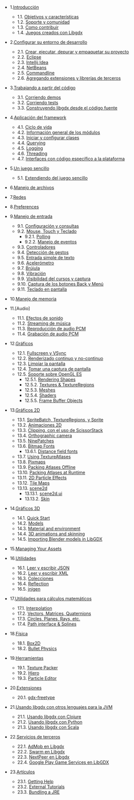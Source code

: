 - 1.[Introducción](01.0.md)
    - 1.1. [Objetivos y características](01.1.md)
    - 1.2. [Soporte y comunidad](01.2.md)
    - 1.3. [Como contribuir](01.3.md)
    - 1.4. [Juegos creados con Libgdx](01.4.md)

- 2.[Configurar su entorno de desarrollo](02.0.md)
    - 2.1. [Crear, ejecutar, depurar y empaquetar su proyecto](02.1.md)
    - 2.2. [Eclipse](02.2.md)
    - 2.3. [Intellij Idea](02.3.md)
    - 2.4. [NetBeans](02.4.md)
    - 2.5. [Commandline](02.5.md)
    - 2.6. [Agregando extensiones y librerías de terceros](02.6.md)

- 3.[Trabajando a partir del código](03.0.md)
    - 3.1. [Corriendo demos](03.1.md)
    - 3.2. [Corriendo tests](03.2.md)
    - 3.3. [Construyendo libgdx desde el código fuente](03.3.md)

- 4.[Aplicación del framework](04.0.md)
    - 4.1. [Ciclo de vida](04.1.md)
    - 4.2. [Información general de los módulos](04.2.md)
    - 4.3. [Iniciar y configurar clases](04.3.md)
    - 4.4. [Querying](04.4.md)
    - 4.5. [Logging](04.5.md)
    - 4.6. [Threading](04.6.md)
    - 4.7. [Interfaces con código específico a la plataforma](04.7.md)

- 5.[Un juego sencillo](05.0.md)
    - 5.1. [Extendiendo del juego sencillo](05.1.md)

- 6.[Manejo de archivos](06.0.md)

- 7.[Redes](07.0.md)

- 8.[Preferences](08.0.md)

- 9.[Manejo de entrada](09.0.md)

    - 9.1. [Configuración y consultas](09.1.md)
    - 9.2. [Mouse, Touch y Teclado](09.2.md)
        - 9.2.1. [Polling](09.2.1.md)
        - 9.2.2. [Manejo de eventos](09.2.2.md)
    - 9.3. [Controladores](09.3.md)
    - 9.4. [Detección de gestos](09.4.md)
    - 9.5. [Entrada simple de texto](09.5.md)
    - 9.6. [Acelerómetro](09.6.md)
    - 9.7. [Brújula](09.7.md)
    - 9.8. [Vibración](09.8.md)
    - 9.9. [Visibilidad del cursos y captura](09.9.md)
    - 9.10. [Captura de los botones Back y Menú](09.10.md)
    - 9.11. [Teclado en pantalla](09.11.md)

- 10.[Manejo de memoria](10.0.md)

- 11.[Audio]
    
    - 11.1. [Efectos de sonido](11.1.md)
    - 11.2. [Streaming de música](11.2.md)
    - 11.3. [Reproducción de audio PCM](11.3.md)
    - 11.4. [Grabación de audio PCM](11.4.md)

- 12.[Gráficos](12.0.md)

    - 12.1. [Fullscreen y VSync](12.1.md)
    - 12.2. [Renderizado continuo y no-continuo](12.2.md)
    - 12.3. [Limpiar la pantalla](12.3.md)
    - 12.4. [Tomar una captura de pantalla](12.4.md)
    - 12.5. [Soporte sobre OpenGL ES](12.5.md)
        - 12.5.1. [Rendering Shapes](12.5.1.md)
        - 12.5.2. [Textures & TextureRegions](12.5.2.md)
        - 12.5.3. [Meshes](12.5.3.md)
        - 12.5.4. [Shaders](12.5.4.md)
        - 12.5.5. [Frame Buffer Objects](12.5.5.md)

- 13.[Gráficos 2D](13.0.md)

    - 13.1. [SpriteBatch, TextureRegions, y Sprite](13.1.md)
    - 13.2. [Animaciones 2D](13.2.md)
    - 13.3. [Clipping, con el uso de ScissorStack](13.3.md)
    - 13.4. [Orthographic camera](13.4.md)
    - 13.5. [NinePatches](13.5.md)
    - 13.6. [Bitmap Fonts](13.6.md)
        - 13.6.1. [Distance field fonts](13.6.1.md)
    - 13.7. [Using TextureAtlases](13.7.md)
    - 13.8. [Pixmaps](13.8.md)
    - 13.9. [Packing Atlases Offline](13.9.md)
    - 13.10. [Packing Atlases at Runtime](13.10.md)
    - 13.11. [2D Particle Effects](13.11.md)
    - 13.12. [Tile Maps](13.12.md)
    - 13.13. [scene2d](13.13.md)
        - 13.13.1. [scene2d.ui](13.13.1.md)
        - 13.13.2. [Skin](13.13.2.md)

- 14.[Gráficos 3D](14.0.md)
    
    - 14.1. [Quick Start](14.1.md)
    - 14.2. [Models](14.2.md)
    - 14.3. [Material and environment](14.3.md)
    - 14.4. [3D animations and skinning](14.4.md)
    - 14.5. [Importing Blender models in LibGDX](14.5.md)

- 15.[Managing Your Assets](15.0.md)

- 16.[Utilidades](16.0.md)
    
    - 16.1. [Leer y escribir JSON](16.1.md)
    - 16.2. [Leer y escribir XML](16.2.md)
    - 16.3. [Colecciones](16.3.md)
    - 16.4. [Reflection](16.4.md)
    - 16.5. [jnigen](16.5.md)

- 17.[Utilidades para cálculos matemáticos](17.0.md)

    - 17.1. [Interpolation](17.1.md)
    - 17.2. [Vectors, Matrices, Quaternions](17.2.md)
    - 17.3. [Circles, Planes, Rays, etc.](17.3.md)
    - 17.4. [Path interface & Splines](17.4.md)

- 18.[Física](18.0.md)
    
    - 18.1. [Box2D](18.1.md)
    - 18.2. [Bullet Physics](18.2.md)

- 19.[Herramientas](19.0.md)

    - 19.1. [Texture Packer](19.1.md)
    - 19.2. [Hiero](19.2.md)
    - 19.3. [Particle Editor](19.3.md)

- 20.[Extensiones](20.0.md)
    
    - 20.1. [gdx-freetype](20.1.md)

- 21.[Usando libgdx con otros lenguajes para la JVM](21.0.md)

    - 21.1. [Usando libgdx con Clojure](21.1.md)
    - 21.2. [Usando libgdx con Python](21.2.md)
    - 21.3. [Usando libgdx con Scala](21.3.md)

- 22.[Servicios de terceros](22.0.md)

    - 22.1. [AdMob en Libgdx](22.1.md)
    - 22.2. [Swarm en Libgdx](22.2.md)
    - 22.3. [NextPeer en Libgdx](22.3.md)
    - 22.4. [Google Play Game Services en LibGDX](22.4.md)

- 23.[Artículos](23.0.md)
    
    - 23.1. [Getting Help](23.1.md)
    - 23.2. [External Tutorials](23.2.md)
    - 23.3. [Bundling a JRE](23.3.md)